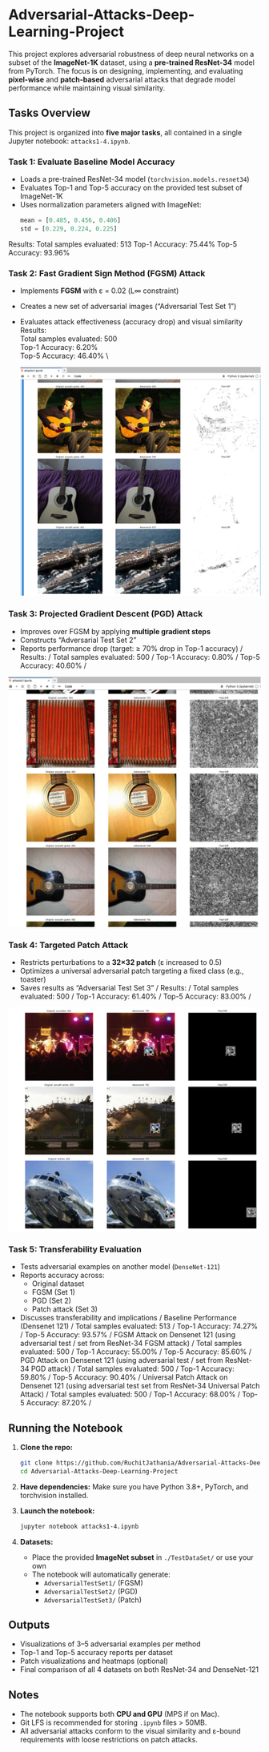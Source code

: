 # Adversarial-Attacks-Deep-Learning-Project
This project explores adversarial robustness of deep neural networks on a subset of the **ImageNet-1K** dataset, using a **pre-trained ResNet-34** model from PyTorch. The focus is on designing, implementing, and evaluating **pixel-wise** and **patch-based** adversarial attacks that degrade model performance while maintaining visual similarity.

## Tasks Overview

This project is organized into **five major tasks**, all contained in a single Jupyter notebook: `attacks1-4.ipynb`.

### Task 1: **Evaluate Baseline Model Accuracy**
- Loads a pre-trained ResNet-34 model (`torchvision.models.resnet34`)
- Evaluates Top-1 and Top-5 accuracy on the provided test subset of ImageNet-1K
- Uses normalization parameters aligned with ImageNet:
  ```python
  mean = [0.485, 0.456, 0.406]
  std = [0.229, 0.224, 0.225]
  ```
Results:
  Total samples evaluated: 513
  Top-1 Accuracy: 75.44%
  Top-5 Accuracy: 93.96%

### Task 2: **Fast Gradient Sign Method (FGSM) Attack**
- Implements **FGSM** with ε = 0.02 (L∞ constraint)
- Creates a new set of adversarial images (“Adversarial Test Set 1”)
- Evaluates attack effectiveness (accuracy drop) and visual similarity \
Results: \
  Total samples evaluated: 500 \
  Top-1 Accuracy: 6.20% \
  Top-5 Accuracy: 46.40% \
  
  ![fgsm_examples1.png](https://github.com/RuchitJathania/Adversarial-Attacks-Deep-Learning-Project/blob/main/fgsm_examples1.png)


### Task 3: **Projected Gradient Descent (PGD) Attack**
- Improves over FGSM by applying **multiple gradient steps**
- Constructs “Adversarial Test Set 2”
- Reports performance drop (target: ≥ 70% drop in Top-1 accuracy) /
Results: /
  Total samples evaluated: 500 /
  Top-1 Accuracy: 0.80% /
  Top-5 Accuracy: 40.60% /
  
![(iterarive_fgsm_examples1.png)](https://github.com/RuchitJathania/Adversarial-Attacks-Deep-Learning-Project/blob/main/iterarive_fgsm_examples1.png)

### Task 4: **Targeted Patch Attack**
- Restricts perturbations to a **32×32 patch** (ε increased to 0.5)
- Optimizes a universal adversarial patch targeting a fixed class (e.g., toaster)
- Saves results as “Adversarial Test Set 3” /
Results: /
  Total samples evaluated: 500 /
  Top-1 Accuracy: 61.40% /
  Top-5 Accuracy: 83.00% /
  
![](https://github.com/RuchitJathania/Adversarial-Attacks-Deep-Learning-Project/blob/main/patch_attack_examples.png)
### Task 5: **Transferability Evaluation**
- Tests adversarial examples on another model (`DenseNet-121`)
- Reports accuracy across:
  - Original dataset
  - FGSM (Set 1)
  - PGD (Set 2)
  - Patch attack (Set 3)
- Discusses transferability and implications /
Baseline Performance (Densenet 121) /
  Total samples evaluated: 513 /
  Top-1 Accuracy: 74.27% /
  Top-5 Accuracy: 93.57% /
FGSM Attack on Densenet 121 (using adversarial test /
set from ResNet-34 FGSM attack) /
  Total samples evaluated: 500 /
  Top-1 Accuracy: 55.00% /
  Top-5 Accuracy: 85.60% /
PGD Attack on Densenet 121 (using adversarial test /
set from ResNet-34 PGD attack) /
  Total samples evaluated: 500 /
  Top-1 Accuracy: 59.80% /
  Top-5 Accuracy: 90.40% /
Universal Patch Attack on Densenet 121 (using adversarial test set from ResNet-34 Universal Patch Attack) /
  Total samples evaluated: 500 /
  Top-1 Accuracy: 68.00% /
  Top-5 Accuracy: 87.20% /


## Running the Notebook

1. **Clone the repo:**
   ```bash
   git clone https://github.com/RuchitJathania/Adversarial-Attacks-Deep-Learning-Project.git
   cd Adversarial-Attacks-Deep-Learning-Project
   ```

2. **Have dependencies:**
   Make sure you have Python 3.8+, PyTorch, and torchvision installed.

3. **Launch the notebook:**
   ```bash
   jupyter notebook attacks1-4.ipynb
   ```

4. **Datasets:**
   - Place the provided **ImageNet subset** in `./TestDataSet/` or use your own
   - The notebook will automatically generate:
     - `AdversarialTestSet1/` (FGSM)
     - `AdversarialTestSet2/` (PGD)
     - `AdversarialTestSet3/` (Patch)

## Outputs

- Visualizations of 3–5 adversarial examples per method
- Top-1 and Top-5 accuracy reports per dataset
- Patch visualizations and heatmaps (optional)
- Final comparison of all 4 datasets on both ResNet-34 and DenseNet-121

## Notes

- The notebook supports both **CPU and GPU** (MPS if on Mac).
- Git LFS is recommended for storing `.ipynb` files > 50MB.
- All adversarial attacks conform to the visual similarity and ε-bound requirements with loose restrictions on patch attacks.
